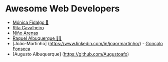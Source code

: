 # **Awesome Web Developers**

<!-- prettier-ignore-start -->

- [Mónica Fidalgo 🦊](https://twitter.com/coding_mermaid)
- [Rita Cavalheiro](https://ritacavalheiro-portfolio.netlify.app/)
- [Niño Arenas](https://github.com/ntb-arenas)
- [Raquel Albuquerque 🔭🌠 ](https://github.com/raquelmgalbuquerque)
- [João-Martinho] (https://www.linkedin.com/in/joaormartinho/)
- [Gonçalo Fonseca](https://github.com/GoncaloFonseca0)
- [Augusto Albuquerque] (https://github.com/Augustoafo)
